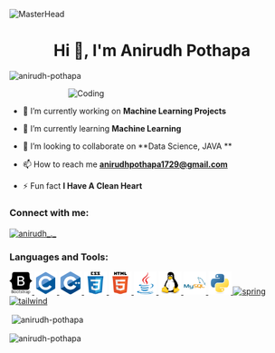 ![MasterHead](https://cdnb.artstation.com/p/assets/images/images/031/007/699/large/clara-rios-twitch-ben-1200x480.jpg?1602302609)
<h1 align="center">Hi 👋, I'm Anirudh Pothapa</h1>
<p align="left"> <img src="https://komarev.com/ghpvc/?username=anirudh-pothapa&label=Profile%20views&color=0e75b6&style=flat" alt="anirudh-pothapa" /> </p>
<img align="right" alt="Coding" width="400" src="https://media.giphy.com/media/v1.Y2lkPTc5MGI3NjExZjg3OGQ4YjY2YTE1OTI2NzNkNTFmMDM4ODYyOTIzNmQxYzEyYmNiYiZjdD1n/bGgsc5mWoryfgKBx1u/giphy.gif">
<p align="left"> <a href="https://twitter.com/" target="blank"><img src="https://img.shields.io/twitter/follow/?logo=twitter&style=for-the-badge" alt="" /></a> </p>

- 🔭 I’m currently working on **Machine Learning Projects**

- 🌱 I’m currently learning **Machine Learning**

- 👯 I’m looking to collaborate on **Data Science, JAVA **

- 📫 How to reach me **anirudhpothapa1729@gmail.com**

- ⚡ Fun fact **I Have A Clean Heart**

<h3 align="left">Connect with me:</h3>
<p align="left">
<a href="https://instagram.com/anirudh_._" target="blank"><img align="center" src="https://raw.githubusercontent.com/rahuldkjain/github-profile-readme-generator/master/src/images/icons/Social/instagram.svg" alt="anirudh_._" height="30" width="40" /></a>
</p>

<h3 align="left">Languages and Tools:</h3>
<p align="left"> <a href="https://getbootstrap.com" target="_blank" rel="noreferrer"> <img src="https://raw.githubusercontent.com/devicons/devicon/master/icons/bootstrap/bootstrap-plain-wordmark.svg" alt="bootstrap" width="40" height="40"/> </a> <a href="https://www.cprogramming.com/" target="_blank" rel="noreferrer"> <img src="https://raw.githubusercontent.com/devicons/devicon/master/icons/c/c-original.svg" alt="c" width="40" height="40"/> </a> <a href="https://www.w3schools.com/cpp/" target="_blank" rel="noreferrer"> <img src="https://raw.githubusercontent.com/devicons/devicon/master/icons/cplusplus/cplusplus-original.svg" alt="cplusplus" width="40" height="40"/> </a> <a href="https://www.w3schools.com/css/" target="_blank" rel="noreferrer"> <img src="https://raw.githubusercontent.com/devicons/devicon/master/icons/css3/css3-original-wordmark.svg" alt="css3" width="40" height="40"/> </a> <a href="https://www.w3.org/html/" target="_blank" rel="noreferrer"> <img src="https://raw.githubusercontent.com/devicons/devicon/master/icons/html5/html5-original-wordmark.svg" alt="html5" width="40" height="40"/> </a> <a href="https://www.java.com" target="_blank" rel="noreferrer"> <img src="https://raw.githubusercontent.com/devicons/devicon/master/icons/java/java-original.svg" alt="java" width="40" height="40"/> </a> <a href="https://www.linux.org/" target="_blank" rel="noreferrer"> <img src="https://raw.githubusercontent.com/devicons/devicon/master/icons/linux/linux-original.svg" alt="linux" width="40" height="40"/> </a> <a href="https://www.mysql.com/" target="_blank" rel="noreferrer"> <img src="https://raw.githubusercontent.com/devicons/devicon/master/icons/mysql/mysql-original-wordmark.svg" alt="mysql" width="40" height="40"/> </a> <a href="https://www.python.org" target="_blank" rel="noreferrer"> <img src="https://raw.githubusercontent.com/devicons/devicon/master/icons/python/python-original.svg" alt="python" width="40" height="40"/> </a> <a href="https://spring.io/" target="_blank" rel="noreferrer"> <img src="https://www.vectorlogo.zone/logos/springio/springio-icon.svg" alt="spring" width="40" height="40"/> </a> <a href="https://tailwindcss.com/" target="_blank" rel="noreferrer"> <img src="https://www.vectorlogo.zone/logos/tailwindcss/tailwindcss-icon.svg" alt="tailwind" width="40" height="40"/> </a> </p>




<p>&nbsp;<img align="center" src="https://github-readme-stats.vercel.app/api?username=anirudh-pothapa&show_icons=true&locale=en&theme=tokyonight" alt="anirudh-pothapa" /></p>
<p><img align="center" src="https://github-readme-streak-stats.herokuapp.com/?user=anirudh-pothapa&&theme=tokyonight" alt="anirudh-pothapa" /></p>

